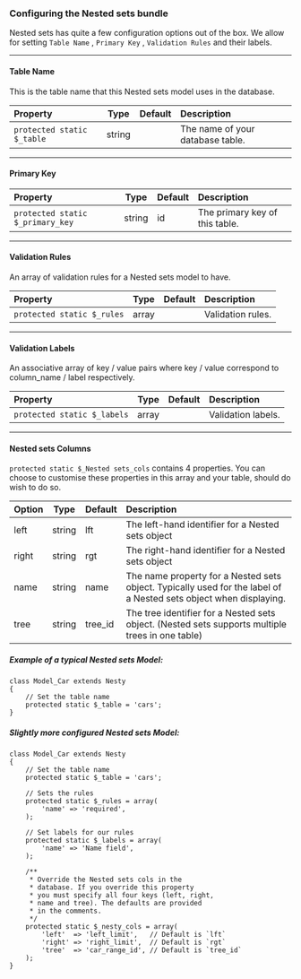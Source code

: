 ### Configuring the Nested sets bundle

Nested sets has quite a few configuration options out of the box. We allow for
setting `Table Name` , `Primary Key` ,  `Validation Rules` and their labels.

----------

#### Table Name

This is the table name that this Nested sets model uses in the database.

Property                         | Type            | Default       | Description
:------------------------------- | :-------------: | :------------ | :---------------
`protected static $_table`       | string          |               | The name of your database table.

----------

#### Primary Key

Property                         | Type            | Default       | Description
:------------------------------- | :-------------: | :------------ | :---------------
`protected static $_primary_key` | string          | id            | The primary key of this table.

----------

#### Validation Rules

An array of validation rules for a Nested sets model to have.

Property                         | Type            | Default       | Description
:------------------------------- | :-------------: | :------------ | :---------------
`protected static $_rules`       | array           |               | Validation rules.

----------

#### Validation Labels

An associative array of key / value pairs where key / value correspond to column_name / label respectively.

Property                         | Type            | Default       | Description
:------------------------------- | :-------------: | :------------ | :---------------
`protected static $_labels`      | array           |               | Validation labels.

----------

#### Nested sets Columns

`protected static $_Nested sets_cols` contains 4 properties. You can choose to customise these properties in this array and your table, should do wish to do so.

Option                       | Type            | Default       | Description
:--------------------------- | :-------------: | :------------ | :---------------
left                         | string          | lft           | The left-hand identifier for a Nested sets object
right                        | string          | rgt           | The right-hand identifier for a Nested sets object
name                         | string          | name          | The name property for a Nested sets object. Typically used for the label of a Nested sets object when displaying.
tree                         | string          | tree_id       | The tree identifier for a Nested sets object. (Nested sets supports multiple trees in one table)


##### Example of a typical Nested sets Model:

	class Model_Car extends Nesty
	{
		// Set the table name
		protected static $_table = 'cars';
	}

##### Slightly more configured Nested sets Model:

	class Model_Car extends Nesty
	{
		// Set the table name
		protected static $_table = 'cars';

		// Sets the rules
		protected static $_rules = array(
			'name' => 'required',
		);

		// Set labels for our rules
		protected static $_labels = array(
			'name' => 'Name field',
		);

		/**
		 * Override the Nested sets cols in the
		 * database. If you override this property
		 * you must specify all four keys (left, right,
		 * name and tree). The defaults are provided
		 * in the comments.
		 */
		protected static $_nesty_cols = array(
			'left'  => 'left_limit',   // Default is `lft`
			'right' => 'right_limit',  // Default is `rgt`
			'tree'  => 'car_range_id', // Default is `tree_id`
		);
	}

